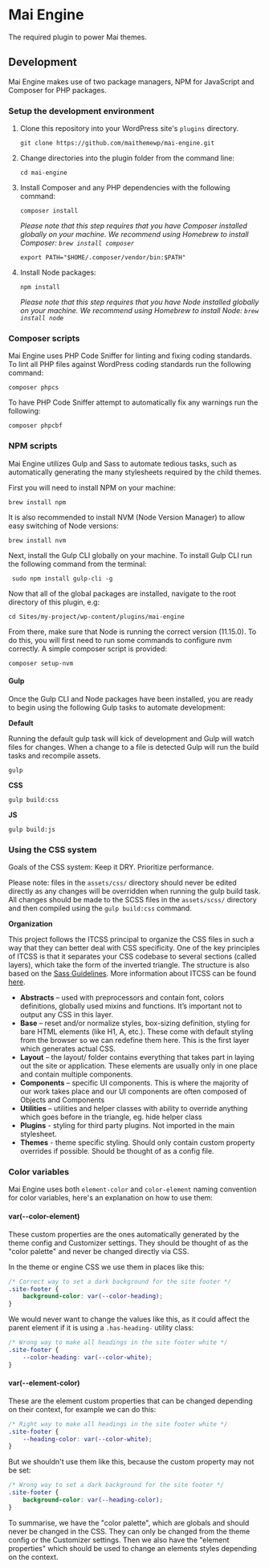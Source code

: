 # Mai Engine

The required plugin to power Mai themes.

## Development

Mai Engine makes use of two package managers, NPM for JavaScript and Composer for PHP packages.

### Setup the development environment

1. Clone this repository into your WordPress site's `plugins` directory.

    ```shell
    git clone https://github.com/maithemewp/mai-engine.git
    ```

2. Change directories into the plugin folder from the command line:

    ```shell
    cd mai-engine
    ```

3. Install Composer and any PHP dependencies with the following command:

    ```shell
    composer install
    ```

    *Please note that this step requires that you have Composer installed globally on your machine. We recommend using Homebrew to install Composer: `brew install composer`*

    ```shell
    export PATH="$HOME/.composer/vendor/bin:$PATH"
    ```

4. Install Node packages:

    ```shell
    npm install
    ```

    *Please note that this step requires that you have Node installed globally on your machine. We recommend using Homebrew to install Node: `brew install node`*


### Composer scripts

Mai Engine uses PHP Code Sniffer for linting and fixing coding standards. To lint all PHP files against WordPress coding standards run the following command:

```shell
composer phpcs
```

To have PHP Code Sniffer attempt to automatically fix any warnings run the following:

```shell
composer phpcbf
```

### NPM scripts

Mai Engine utilizes Gulp and Sass to automate tedious tasks, such as automatically generating the many stylesheets required by the child themes.

First you will need to install NPM on your machine:

```shell
brew install npm
```

It is also recommended to install NVM (Node Version Manager) to allow easy switching of Node versions:

```shell
brew install nvm
```

Next, install the Gulp CLI globally on your machine. To install Gulp CLI run the following command from the terminal:

```shell
 sudo npm install gulp-cli -g
```

Now that all of the global packages are installed, navigate to the root directory of this plugin, e.g:

```shell
cd Sites/my-project/wp-content/plugins/mai-engine
```

From there, make sure that Node is running the correct version (11.15.0). To do this, you will first need to run some commands to configure nvm correctly. A simple composer script is provided:

```shell
composer setup-nvm
```

#### Gulp

Once the Gulp CLI and Node packages have been installed, you are ready to begin using the following Gulp tasks to automate development:

**Default**

Running the default gulp task will kick of development and Gulp will watch files for changes. When a change to a file is detected Gulp will run the build tasks and recompile assets.

```shell
gulp
```

**CSS**

```shell
gulp build:css
```

**JS**

```shell
gulp build:js
```

### Using the CSS system

Goals of the CSS system: Keep it DRY. Prioritize performance.

Please note: files in the `assets/css/` directory should never be edited directly as any changes will be overridden when running the gulp build task. All changes should be made to the SCSS files in the `assets/scss/` directory and then compiled using the `gulp build:css` command.

**Organization**

This project follows the ITCSS principal to organize the CSS files in such a way that they can better deal with CSS specificity. One of the key principles of ITCSS is that it separates your CSS codebase to several sections (called layers), which take the form of the inverted triangle. The structure is also based on the [Sass Guidelines](https://sass-guidelin.es/). More information about ITCSS can be found [here](https://www.xfive.co/blog/itcss-scalable-maintainable-css-architecture/).

- **Abstracts** – used with preprocessors and contain font, colors definitions, globally used mixins and functions. It’s important not to output any CSS in this layer.
- **Base** – reset and/or normalize styles, box-sizing definition, styling for bare HTML elements (like H1, A, etc.). These come with default styling from the browser so we can redefine them here. This is the first layer which generates actual CSS.
- **Layout** – the layout/ folder contains everything that takes part in laying out the site or application. These elements are usually only in one place and contain multiple components.
- **Components** – specific UI components. This is where the majority of our work takes place and our UI components are often composed of Objects and Components
- **Utilities** – utilities and helper classes with ability to override anything which goes before in the triangle, eg. hide helper class
- **Plugins** - styling for third party plugins. Not imported in the main stylesheet.
- **Themes** - theme specific styling. Should only contain custom property overrides if possible. Should be thought of as a config file.

### Color variables

Mai Engine uses both `element-color` and `color-element` naming convention for color variables, here's an explanation on how to use them:

#### var(--color-element)

These custom properties are the ones automatically generated by the theme config and Customizer settings. They should be thought of as the "color palette" and never be changed directly via CSS.

In the theme or engine CSS we use them in places like this:

```css
/* Correct way to set a dark background for the site footer */
.site-footer {
    background-color: var(--color-heading);
}
```

We would never want to change the values like this, as it could affect the parent element if it is using a `.has-heading-` utility class:

```css
/* Wrong way to make all headings in the site footer white */
.site-footer {
    --color-heading: var(--color-white);
}
```

#### var(--element-color)

These are the element custom properties that can be changed depending on their context, for example we can do this:

```css
/* Right way to make all headings in the site footer white */
.site-footer {
    --heading-color: var(--color-white);
}
```

But we shouldn't use them like this, because the custom property may not be set:

```css
/* Wrong way to set a dark background for the site footer */
.site-footer {
    background-color: var(--heading-color);
}
```

To summarise, we have the "color palette", which are globals and should never be changed in the CSS. They can only be changed from the theme config or the Customizer settings. Then we also have the "element properties" which should be used to change an elements styles depending on the context.
